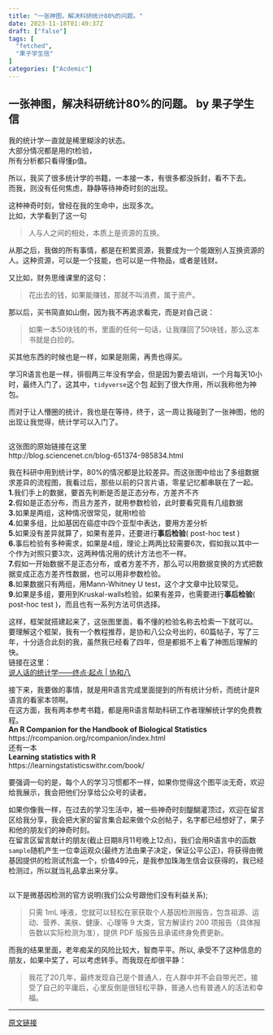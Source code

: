 ```yaml
---
title: "一张神图，解决科研统计80%的问题。"
date: 2023-11-18T01:49:37Z
draft: ["false"]
tags: [
  "fetched",
  "果子学生信"
]
categories: ["Acdemic"]
---
```

一张神图，解决科研统计80%的问题。 by 果子学生信
------
<div><section><p>我的统计学一直就是稀里糊涂的状态。<br>大部分情况都是用的t检验，<br>所有分析都只看得懂p值。</p><p>所以，我买了很多统计学的书籍，一本接一本，有很多都没拆封，看不下去。<br>而我，则没有任何焦虑，静静等待神奇时刻的出现。</p><p>这种神奇时刻，曾经在我的生命中，出现多次。<br>比如，大学看到了这一句</p><blockquote><p>人与人之间的相处，本质上是资源的互换。</p></blockquote><p>从那之后，我做的所有事情，都是在积累资源，我要成为一个能跟别人互换资源的人。这种资源，可以是一个技能，也可以是一件物品，或者是钱财。</p><p>又比如，财务思维课里的这句：</p><blockquote><p>花出去的钱，如果能赚钱，那就不叫消费，属于资产。</p></blockquote><p>那以后，买书简直如山倒，因为我不再追求看完，而是对自己说：</p><blockquote><p>如果一本50块钱的书，里面的任何一句话，让我赚回了50块钱，那么这本书就是白捡的。</p></blockquote><p>买其他东西的时候也是一样，如果是刚需，再贵也得买。</p><p>学习R语言也是一样，徘徊两三年没有学会，但是因为要去培训，一个月每天10小时，最终入门了，这其中，<code>tidyverse</code>这个包 起到了很大作用，所以我称他为神包。</p><p>而对于让人懵圈的统计，我也是在等待，终于，这一周让我碰到了一张神图，他的出现让我觉得，统计学可以入门了。<br></p><figure><img data-ratio="1.244413407821229" data-src="https://mmbiz.qpic.cn/mmbiz_png/NDy5aEnReX0a4LpFyLLaJZr8UBpNRHYLPiaNgYGdmQnePdLIOjyHJ3fhI7uGiaGYRbsia2hLJuNhrVOR2V6libGwqA/640?wx_fmt=png" data-type="png" data-w="716" title="" src="https://mmbiz.qpic.cn/mmbiz_png/NDy5aEnReX0a4LpFyLLaJZr8UBpNRHYLPiaNgYGdmQnePdLIOjyHJ3fhI7uGiaGYRbsia2hLJuNhrVOR2V6libGwqA/640?wx_fmt=png"></figure><p>这张图的原始链接在这里<br>http://blog.sciencenet.cn/blog-651374-985834.html</p><p>我在科研中用到统计学，80%的情况都是比较差异。而这张图中给出了多组数据求差异的流程图，我看过后，那些以前的只言片语，零星记忆都串联在了一起。<br><strong>1.</strong>我们手上的数据，要首先判断是否是正态分布，方差齐不齐<br><strong>2.</strong>假如是正态分布，而且方差齐，就用参数检验，此时要看究竟有几组数据<br><strong>3.</strong>如果是两组，这种情况很常见，就用t检验<br><strong>4.</strong>如果多组，比如基因在癌症中四个亚型中表达，要用方差分析<br><strong>5.</strong>如果没有差异就算了，如果有差异，还要进行<strong>事后检验</strong>( post-hoc test )<br><strong>6.</strong>事后检验有多种需求，如果是4组，理论上两两比较需要6次，假如我以其中一个作为对照只要3次，这两种情况用的统计方法也不一样。<br><strong>7.</strong>假如一开始数据不是正态分布，或者方差不齐，那么可以用数据变换的方式把数据变成正态方差齐性数据，也可以用非参数检验。<br><strong>8.</strong>如果数据只有两组，用Mann-Whitney U test，这个才文章中比较常见。<br><strong>9.</strong>如果是多组，要用到Kruskal-walls检验，如果有差异，也需要进行<strong>事后检验</strong>( post-hoc test )，而且也有一系列方法可供选择。</p><p>这样，框架就搭建起来了，这张图里面，看不懂的检验名称去检索一下就可以。<br>要理解这个框架，我有一个教程推荐，是协和八公众号出的，60篇帖子，写了三年，十分适合此刻的我，虽然我已经看了四年，但是都抵不上看了神图后理解的快。<br>链接在这里：<br><a href="https://mp.weixin.qq.com/s?__biz=MzAxMDA4NjU3OA==&amp;mid=2652555217&amp;idx=1&amp;sn=da5332753856efb4a86aa695839523e6&amp;chksm=80bbd60cb7cc5f1a3571f2f6389b3e0331fdf2612db62ae95de172c0d49b172efd8e4d236772&amp;mpshare=1&amp;scene=21&amp;srcid=0516rwuzOey8MiFq5AdzLOox#wechat_redirect" data-linktype="2">说人话的统计学——终点·起点 | 协和八</a></p><p>接下来，我要做的事情，就是用R语言完成里面提到的所有统计分析，而统计是R语言的看家本领啊。<br>在这方面，我有两本参考书籍，都是用R语言帮助科研工作者理解统计学的免费教程。<br><strong>An R Companion for the Handbook of Biological Statistics</strong><br>https://rcompanion.org/rcompanion/index.html<br>还有一本<br><strong>Learning statistics with R</strong><br>https://learningstatisticswithr.com/book/</p><p>要强调一句的是，每个人的学习习惯都不一样，如果你觉得这个图平淡无奇，欢迎给我展示，我会把他们分享给公众号的读者。</p><p>如果你像我一样，在过去的学习生活中，被一些神奇时刻醍醐灌顶过，欢迎在留言区给我分享，我会把大家的留言集合起来做个众创帖子，名字都已经想好了，果子和他的朋友们的神奇时刻。<br>在留言区留言献计的朋友(截止日期8月11号晚上12点)，我们会用R语言中的函数<code>sample</code>随机产生一位幸运观众(最终方法由果子决定，保证公平公正)，将获得由微基因提供的检测试剂盒一个，价值499元，是我参加珠海生信会议获得的，我已经检测过，所以就当礼品拿出来分享。<br></p><figure><img data-ratio="0.6051969823973177" data-src="https://mmbiz.qpic.cn/mmbiz_png/NDy5aEnReX0a4LpFyLLaJZr8UBpNRHYLUtosmQRibo6QyluZXXwqyOenyibBkkt9EwxhnUoJnpcEmkrgFElNQazw/640?wx_fmt=png" data-type="png" data-w="1193" title="" src="https://mmbiz.qpic.cn/mmbiz_png/NDy5aEnReX0a4LpFyLLaJZr8UBpNRHYLUtosmQRibo6QyluZXXwqyOenyibBkkt9EwxhnUoJnpcEmkrgFElNQazw/640?wx_fmt=png"></figure><p>以下是微基因检测的官方说明(我们公众号跟他们没有利益关系);</p><blockquote><p>只需 1mL 唾液，您就可以轻松在家获取个人基因检测报告，包含祖源、运动、营养、美肤、健康、心理等 9 大类，官方解读约 200 项报告（具体报告数以实际检测为准），提供 PDF 版报告且承诺终身免费更新。</p></blockquote><p>而我的结果里面，老年痴呆的风险比较大，智商平平。所以, 承受不了这种信息的朋友，如果中奖了，可以考虑转手。而我现在却很平静：</p><blockquote><p>我花了20几年，最终发现自己是个普通人，在人群中并不会自带光芒。接受了自己的平庸后，心里反倒是很轻松平静，普通人也有普通人的活法和幸福。</p></blockquote></section></div>  
<hr>
<a href="https://mp.weixin.qq.com/s/OhkSFJSUcgDD9nFdc8kHTg",target="_blank" rel="noopener noreferrer">原文链接</a>
